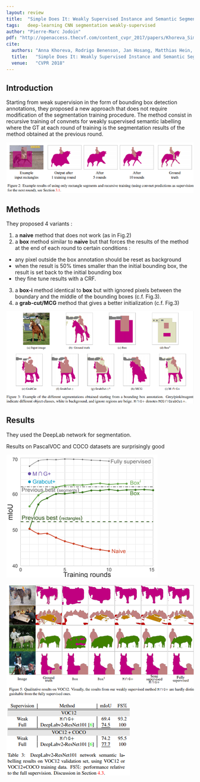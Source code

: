 ```yaml
---
layout: review
title:  "Simple Does It: Weakly Supervised Instance and Semantic Segmentation"
tags:   deep-learning CNN segmentation weakly-supervised
author: "Pierre-Marc Jodoin"
pdf: "http://openaccess.thecvf.com/content_cvpr_2017/papers/Khoreva_Simple_Does_It_CVPR_2017_paper.pdf"
cite:
  authors: "Anna Khoreva, Rodrigo Benenson, Jan Hosang, Matthias Hein, B Schiele" 
  title:   "Simple Does It: Weakly Supervised Instance and Semantic Segmentation"
  venue:   "CVPR 2018"
---
```


## Introduction
 Starting from weak supervision in the form of bounding box detection annotations, they proposed a new approach that does not require modification of the segmentation training procedure.  The method consist in recursive training of convnets for weakly supervised semantic labelling where the GT at each round of training is the segmentation results of the method obtained at the previous round.

![](/deep-learning/images/simpleDoesIt/sc02.png)

## Methods

They proposed 4 variants :

1. a **naive** method that does not work (as in Fig.2)
2. a **box** method similar to **naive** but that forces the results of the method at the end of each round to certain conditions :
* any pixel outside the box annotation should be reset as background
* when the result is 50% times smaller than the initial bounding box, the result is set back to the initial bounding box
* they fine tune results with a CRF.
3. a **box-i** method identical to **box**  but with ignored pixels between the boundary and the middle of the bounding boxes (c.f. Fig.3).
4. a **grab-cut/MCG** method that gives a better initialization (c.f. Fig.3)

![](/deep-learning/images/simpleDoesIt/sc03.png)


## Results

They used the DeepLab network for segmentation.

Results on PascalVOC and COCO datasets are surprisingly good

![](/deep-learning/images/simpleDoesIt/sc05.png)

![](/deep-learning/images/simpleDoesIt/sc06.png)


![](/deep-learning/images/simpleDoesIt/sc07.png)



